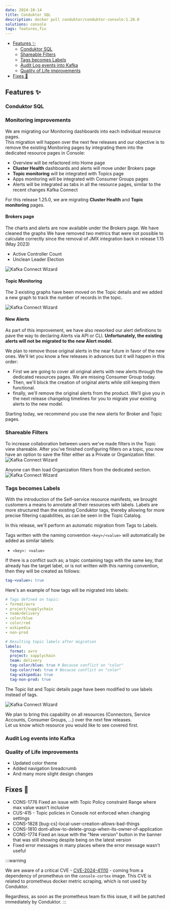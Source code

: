 ```yaml
---
date: 2024-10-14
title: Conduktor SQL
description: docker pull conduktor/conduktor-console:1.28.0
solutions: console
tags: features,fix
---
```


- [Features ✨](#features-)
  - [Conduktor SQL](#conduktor-sql)
  - [Shareable Filters](#shareable-filters)
  - [Tags becomes Labels](#tags-becomes-labels)
  - [Audit Log events into Kafka](#audit-log-events-into-kafka)
  - [Quality of Life improvements](#quality-of-life-improvements)
- [Fixes 🔨](#fixes-)

## Features ✨

### Conduktor SQL

### Monitoring improvements
We are migrating our Monitoring dashboards into each individual resource pages.  
This migration will happen over the next few releases and our objective is to remove the existing Monitoring pages by integrating them into the dedicated resource pages in Console:
- Overview will be refactored into Home page
- **Cluster Health** dashboards and alerts will move under Brokers page
- **Topic monitoring** will be integrated with Topics page
- Apps monitoring will be integrated with Consumer Groups pages
- Alerts will be integrated as tabs in all the resource pages, similar to the recent changes Kafka Connect

For this release 1.25.0, we are migrating **Cluster Health** and **Topic monitoring** pages.

#### Brokers page
The charts and alerts are now available under the Brokers page. We have cleaned the graphs 
We have removed two metrics that were not possible to calculate correctly since the removal of JMX integration back in release 1.15 (May 2023)
- Active Controller Count
- Unclean Leader Election

![Kafka Connect Wizard](/images/changelog/platform/v28/topic-monitoring.png)

#### Topic Monitoring
The 3 existing graphs have been moved on the Topic details and we added a new graph to track the number of records in the topic.  

![Kafka Connect Wizard](/images/changelog/platform/v28/topic-monitoring.png)

#### New Alerts

As part of this improvement, we have also reworked our alert definitions to pave the way to declaring Alerts via API or CLI.
**Unfortunately, the existing alerts will not be migrated to the new Alert model.**  

We plan to remove those original alerts in the near future in favor of the new ones. We'll let you know a few releases in advances but it will happen in this order:
- First we are going to cover all original alerts with new alerts through the dedicated resources pages. We are missing Consumer Group today.
- Then, we'll block the creation of original alerts while still keeping them functional.
- finally, we'll remove the original alerts from the product.
We'll give you in the next release changelog timelines for you to migrate your existing alerts to the new model.

Starting today, we recommend you use the new alerts for Broker and Topic pages.


### Shareable Filters
To increase collaboration between users we've made filters in the Topic view shareable. 
After you've finished configuring filters on a topic, you now have an option to save the filter either as a Private or Organization filter.  
![Kafka Connect Wizard](/images/changelog/platform/v28/shared-filters.png)

Anyone can then load Organization filters from the dedicated section.
![Kafka Connect Wizard](/images/changelog/platform/v28/load-filters.png)

### Tags becomes Labels

With the introduction of the Self-service resource manifests, we brought customers a means to annotate all their resources with labels. Labels are more structured than the existing Conduktor tags, thereby allowing for more precise filtering capabilities, as can be seen in the Topic Catalog.

In this release, we'll perform an automatic migration from Tags to Labels.

Tags written with the naming convention `<key>/<value>` will automatically be added as similar labels:
- `<key>: <value>`  

If there is a conflict such as; a topic containing tags with the same key, that already has the target label, or is not written with this naming convention, then they will be created as follows:
````yaml
tag-<value>: true
````

Here's an example of how tags will be migrated into labels:
````yaml
# Tags defined on topic:
- format/avro
- project/supplychain
- team/delivery
- color/blue
- color/red
- wikipedia
- non-prod

# Resulting topic labels after migration
labels:
  format: avro
  project: supplychain
  team: delivery
  tag-color/blue: true # Because conflict on "color"
  tag-color/red: true # Because conflict on "color"
  tag-wikipedia: true
  tag-non-prod: true
````

The Topic list and Topic details page have been modified to use labels instead of tags.

![Kafka Connect Wizard](/images/changelog/platform/v28/topic-labels.png)

We plan to bring this capability on all resources (Connectors, Service Accounts, Consumer Groups, ...) over the next few releases.  
Let us know which resource you would like to see covered first.

### Audit Log events into Kafka

### Quality of Life improvements
- Updated color theme
- Added navigation breadcrumb
- And many more slight design changes 

## Fixes 🔨
- CONS-1776 Fixed an issue with Topic Policy constraint Range where max value wasn't inclusive
- CUS-415 - Topic policies in Console not enforced when changing settings
- CONS-1828 [bug-cs]-local-user-creation-allows-bad-things
- CONS-1810 dont-allow-to-delete-group-when-its-owner-of-application
- CONS-1774 Fixed an issue with the "New version" button in the banner that was still showing despite being on the latest version
- Fixed error messages in many places where the error message wasn't useful


:::warning

We are aware of a critical CVE - [CVE-2024-41110](https://avd.aquasec.com/nvd/2024/cve-2024-41110/) - coming from a dependency of prometheus on the `console-cortex` image. This CVE is related to prometheus docker metric scraping, which is not used by Conduktor.

Regardless, as soon as the prometheus team fix this issue, it will be patched immediately by Conduktor.
:::